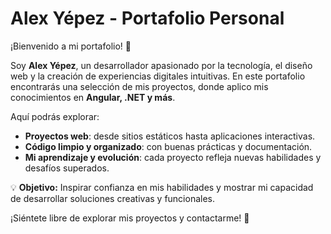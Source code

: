 # Alex Yépez - Portafolio Personal

¡Bienvenido a mi portafolio! 👋

Soy **Alex Yépez**, un desarrollador apasionado por la tecnología, el diseño web y la creación de experiencias digitales intuitivas. En este portafolio encontrarás una selección de mis proyectos, donde aplico mis conocimientos en **Angular, .NET y más**.

Aquí podrás explorar:

- **Proyectos web**: desde sitios estáticos hasta aplicaciones interactivas.
- **Código limpio y organizado**: con buenas prácticas y documentación.
- **Mi aprendizaje y evolución**: cada proyecto refleja nuevas habilidades y desafíos superados.

💡 **Objetivo:** Inspirar confianza en mis habilidades y mostrar mi capacidad de desarrollar soluciones creativas y funcionales.

¡Siéntete libre de explorar mis proyectos y contactarme! 🚀